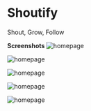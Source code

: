 # Shoutify

Shout, Grow, Follow


**Screenshots**
![homepage](https://i.postimg.cc/NfDd1t7m/Screenshot-2022-01-12-at-12-56-55-PM.png)

![homepage](https://i.postimg.cc/g25qD2wX/Screenshot-2022-01-12-at-12-57-27-PM.png)

![homepage](https://i.postimg.cc/KcJTf8wG/Screenshot-2022-01-12-at-12-56-35-PM.png)

![homepage](https://i.postimg.cc/qqRzS2Sk/Screenshot-2022-01-12-at-12-59-21-PM.png)

![homepage](https://i.postimg.cc/NM0sjB4D/Screenshot-2022-01-12-at-1-00-10-PM.png)
